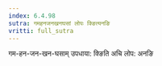 ```yaml
---
index: 6.4.98
sutra: गमहनजनखनघसां लोपः क्ङित्यनङि
vritti: full_sutra
---
```


गम-हन-जन-खन-घसाम् उपधाया: क्ङिति अचि लोप: अनङि 